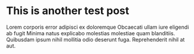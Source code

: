 # This is another test post

Lorem corporis error adipisci ex doloremque Obcaecati ullam iure eligendi ab fugit Minima natus explicabo molestias molestiae quam blanditiis. Quibusdam ipsum nihil mollitia odio deserunt fuga. Reprehenderit nihil at aut.
